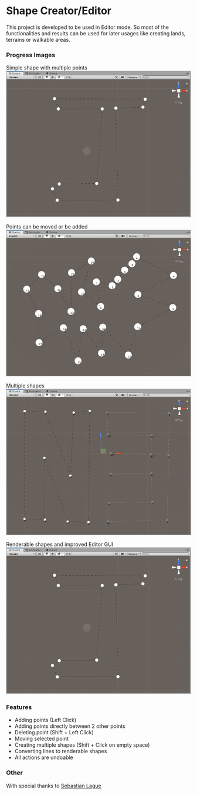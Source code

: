 # Shape Creator/Editor

This project is developed to be used in Editor mode. So most of the functionalities and results can be used for later usages like creating lands, terrains or walkable areas.


### Progress Images
Simple shape with multiple points
![](images/se01.jpg)

Points can be moved or be added
![](images/se02.jpg)

Multiple shapes
![](images/se03.jpg)

Renderable shapes and improved Editor GUI
![](images/se01.jpg)


### Features
- Adding points (Left Click)
- Adding points directly between 2 other points
- Deleting point (Shift + Left Click)
- Moving selected point
- Creating multiple shapes (Shift + Click on empty space)
- Converting lines to renderable shapes
- All actions are undoable


### Other
With special thanks to [Sebastian Lague](https://www.youtube.com/playlist?list=PLFt_AvWsXl0f_rlmTWiSPs8EXVuEnyB1h)